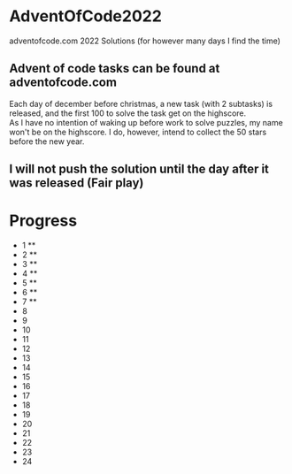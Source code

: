 # AdventOfCode2022
adventofcode.com  2022 Solutions (for however many days I find the time)

## Advent of code tasks can be found at adventofcode.com  
Each day of december before christmas, a new task (with 2 subtasks) is released, and the first 100 to solve the task get on the highscore.  
As I have no intention of waking up before work to solve puzzles, my name won't be on the highscore. I do, however, intend to collect the 50 stars before the new year.

## I will not push the solution until the day after it was released (Fair play)

# Progress
- 1  **
- 2  **
- 3  **
- 4  **
- 5  **
- 6  **
- 7  **
- 8
- 9
- 10
- 11
- 12
- 13
- 14
- 15
- 16
- 17
- 18
- 19
- 20
- 21
- 22
- 23
- 24
